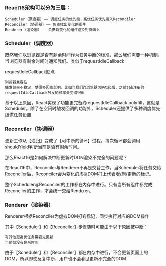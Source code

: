 ### React16架构可以分为三层：

    Scheduler（调度器）—— 调度任务的优先级，高优任务优先进入Reconciler
    Reconciler（协调器）—— 负责找出变化的组件
    Renderer（渲染器）—— 负责将变化的组件渲染到页面上

### Scheduler（调度器）

既然我们以浏览器是否有剩余时间作为任务中断的标准，那么我们需要一种机制，当浏览器有剩余时间时通知我们。类似于requestIdleCallback

requestIdleCallback缺点

    浏览器兼容性
    触发频率不稳定，受很多因素影响。比如当我们的浏览器切换tab后，之前tab注册的requestIdleCallback触发的频率会变得很低


基于以上原因，React实现了功能更完备的requestIdleCallback polyfill，这就是Scheduler。除了在空闲时触发回调的功能外，Scheduler还提供了多种调度优先级供任务设置

### Reconciler（协调器）

更新工作从【递归】变成了【可中断的循环】过程。每次循环都会调用shouldYield判断当前是否有剩余时间。

那么React16是如何解决中断更新时DOM渲染不完全的问题呢？

在React16中，Reconciler与Renderer不再是交替工作。当Scheduler将任务交给Reconciler后，Reconciler会为变化的虚拟DOM打上代表增/删/更新的标记。

整个Scheduler与Reconciler的工作都在内存中进行。只有当所有组件都完成Reconciler的工作，才会统一交给Renderer。

### Renderer（渲染器）

Renderer根据Reconciler为虚拟DOM打的标记，同步执行对应的DOM操作

其中【Scheduler】和【Reconciler】步骤随时可能由于以下原因被中断：

    有其他更高优任务需要先更新
    当前帧没有剩余时间

由于【Scheduler】和【Reconciler】都在内存中进行，不会更新页面上的DOM，所以即使反复中断，用户也不会看见更新不完全的DOM